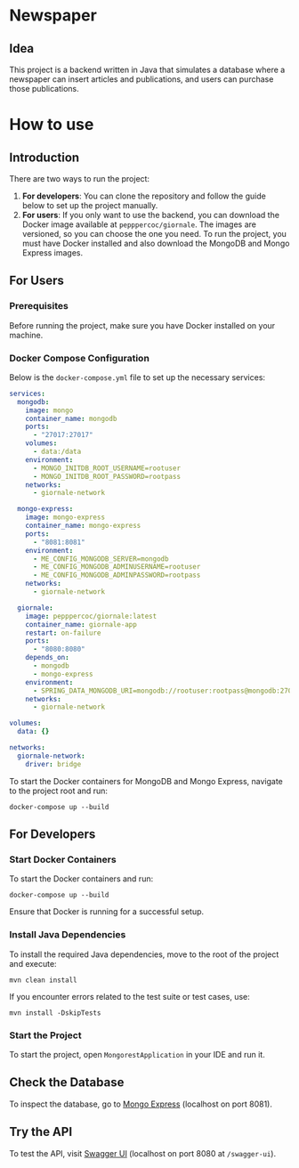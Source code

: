 # Newspaper

## Idea

This project is a backend written in Java that simulates a database where a newspaper can insert articles and publications, and users can purchase those publications.

# How to use

## Introduction
There are two ways to run the project:

1. **For developers**: You can clone the repository and follow the guide below to set up the project manually.
2. **For users**: If you only want to use the backend, you can download the Docker image available at `pepppercoc/giornale`. The images are versioned, so you can choose the one you need. To run the project, you must have Docker installed and also download the MongoDB and Mongo Express images.

## For Users
### Prerequisites

Before running the project, make sure you have Docker installed on your machine.

### Docker Compose Configuration

Below is the `docker-compose.yml` file to set up the necessary services:

```yaml
services:
  mongodb:
    image: mongo
    container_name: mongodb
    ports:
      - "27017:27017"
    volumes:
      - data:/data
    environment:
      - MONGO_INITDB_ROOT_USERNAME=rootuser
      - MONGO_INITDB_ROOT_PASSWORD=rootpass
    networks:
      - giornale-network

  mongo-express:
    image: mongo-express
    container_name: mongo-express
    ports:
      - "8081:8081"
    environment:
      - ME_CONFIG_MONGODB_SERVER=mongodb
      - ME_CONFIG_MONGODB_ADMINUSERNAME=rootuser
      - ME_CONFIG_MONGODB_ADMINPASSWORD=rootpass
    networks:
      - giornale-network

  giornale:
    image: pepppercoc/giornale:latest
    container_name: giornale-app
    restart: on-failure
    ports:
      - "8080:8080"
    depends_on:
      - mongodb
      - mongo-express
    environment:
      - SPRING_DATA_MONGODB_URI=mongodb://rootuser:rootpass@mongodb:27017/giornale?authSource=admin
    networks:
      - giornale-network

volumes:
  data: {}

networks:
  giornale-network:
    driver: bridge
```
To start the Docker containers for MongoDB and Mongo Express, navigate to the project root and run:

```
docker-compose up --build
```

## For Developers
### Start Docker Containers

To start the Docker containers and run:

```
docker-compose up --build
```

Ensure that Docker is running for a successful setup.

### Install Java Dependencies

To install the required Java dependencies, move to the root of the project and execute:

```
mvn clean install
```

If you encounter errors related to the test suite or test cases, use:

```
mvn install -DskipTests
```

### Start the Project

To start the project, open `MongorestApplication` in your IDE and run it.

## Check the Database

To inspect the database, go to [Mongo Express](http://localhost:8081/unimolab/) (localhost on port 8081).

## Try the API

To test the API, visit [Swagger UI](http://localhost:8080/swagger-ui/index.html) (localhost on port 8080 at `/swagger-ui`).
